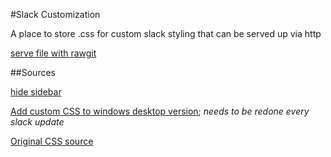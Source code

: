 #Slack Customization

A place to store .css for custom slack styling that can be served up via http

[serve file with rawgit](http://rawgit.com/ "rawgit")

##Sources

[hide sidebar](http://www.0atman.com/remove-slacks-sidebar.html "start of rabbit hole")

[Add custom CSS to windows desktop version](https://github.com/laCour/slack-night-mode/issues/73#issuecomment-287467332 "directions for fetching custom URL at load");
*needs to be redone every slack update*

[Original CSS source](https://cdn.rawgit.com/laCour/slack-night-mode/master/css/raw/black.css "sourced from previous link directions")
